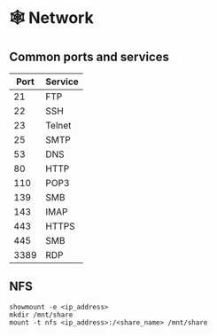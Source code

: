 # 🕸️ Network

## Common ports and services

| Port | Service |
| ---- | ------- |
| 21   | FTP     |
| 22   | SSH     |
| 23   | Telnet  |
| 25   | SMTP    |
| 53   | DNS     |
| 80   | HTTP    |
| 110  | POP3    |
| 139  | SMB     |
| 143  | IMAP    |
| 443  | HTTPS   |
| 445  | SMB     |
| 3389 | RDP     |

## NFS

```
showmount -e <ip_address>
mkdir /mnt/share
mount -t nfs <ip_address>:/<share_name> /mnt/share
```
